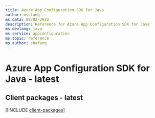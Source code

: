 ```yaml
---
title: Azure App Configuration SDK for Java
author: mssfang
ms.data: 08/02/2022
description: Reference for Azure App Configuration SDK for Java
ms.devlang: java
ms.service: appconfiguration
ms.topic: reference
ms.author: shafang
---
```

# Azure App Configuration SDK for Java - latest

## Client packages - latest
[!INCLUDE [client-packages](app-configuration-client-index.md)]